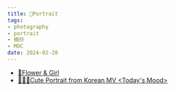 ```yaml
---
title: 👧Portrait
tags:
- photography
- portrait
- 摘抄
- MOC
date: 2024-02-28
---
```


* [🌸Flower & Girl](photography/aesthetic/Portrait/Flower_and_Girl.md)
* [👧🇰🇷Cute Portrait from Korean MV <Today's Mood>](photography/aesthetic/Portrait/From%20Korean%20MV%20Todays_Mod.md)
